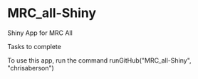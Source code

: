 # MRC_all-Shiny
Shiny App for MRC All

Tasks to complete

To use this app, run the command runGitHub("MRC_all-Shiny", "chrisaberson")
